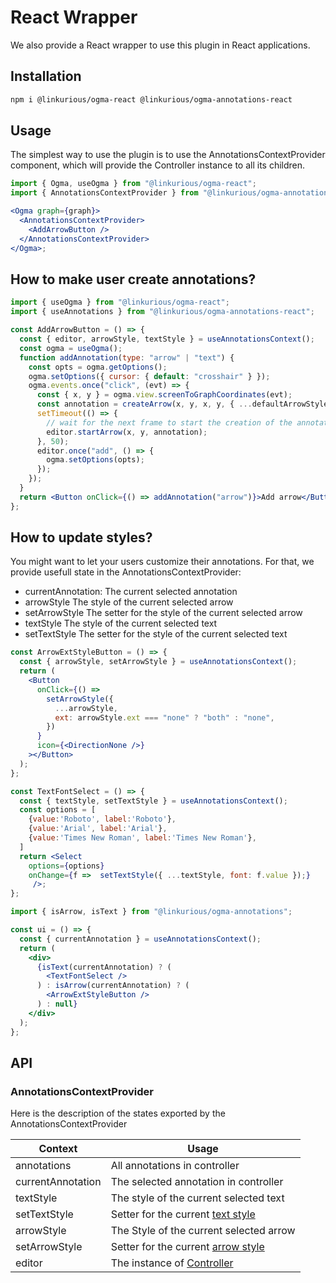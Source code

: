 # React Wrapper

We also provide a React wrapper to use this plugin in React applications.

## Installation

```bash
npm i @linkurious/ogma-react @linkurious/ogma-annotations-react
```

## Usage

The simplest way to use the plugin is to use the AnnotationsContextProvider component, which will provide the Controller instance to all its children.

```jsx
import { Ogma, useOgma } from "@linkurious/ogma-react";
import { AnnotationsContextProvider } from "@linkurious/ogma-annotations";

<Ogma graph={graph}>
  <AnnotationsContextProvider>
    <AddArrowButton />
  </AnnotationsContextProvider>
</Ogma>;
```

## How to make user create annotations?

```jsx
import { useOgma } from "@linkurious/ogma-react";
import { useAnnotations } from "@linkurious/ogma-annotations-react";

const AddArrowButton = () => {
  const { editor, arrowStyle, textStyle } = useAnnotationsContext();
  const ogma = useOgma();
  function addAnnotation(type: "arrow" | "text") {
    const opts = ogma.getOptions();
    ogma.setOptions({ cursor: { default: "crosshair" } });
    ogma.events.once("click", (evt) => {
      const { x, y } = ogma.view.screenToGraphCoordinates(evt);
      const annotation = createArrow(x, y, x, y, { ...defaultArrowStyle });
      setTimeout(() => {
        // wait for the next frame to start the creation of the annotation
        editor.startArrow(x, y, annotation);
      }, 50);
      editor.once("add", () => {
        ogma.setOptions(opts);
      });
    });
  }
  return <Button onClick={() => addAnnotation("arrow")}>Add arrow</Button>;
};
```

## How to update styles?

You might want to let your users customize their annotations.
For that, we provide usefull state in the AnnotationsContextProvider:

- currentAnnotation: The current selected annotation
- arrowStyle The style of the current selected arrow
- setArrowStyle The setter for the style of the current selected arrow
- textStyle The style of the current selected text
- setTextStyle The setter for the style of the current selected text

```jsx
const ArrowExtStyleButton = () => {
  const { arrowStyle, setArrowStyle } = useAnnotationsContext();
  return (
    <Button
      onClick={() =>
        setArrowStyle({
          ...arrowStyle,
          ext: arrowStyle.ext === "none" ? "both" : "none",
        })
      }
      icon={<DirectionNone />}
    ></Button>
  );
};
```

```jsx
const TextFontSelect = () => {
  const { textStyle, setTextStyle } = useAnnotationsContext();
  const options = [
    {value:'Roboto', label:'Roboto'},
    {value:'Arial', label:'Arial'},
    {value:'Times New Roman', label:'Times New Roman'},
  ]
  return <Select
    options={options}
    onChange={f =>  setTextStyle({ ...textStyle, font: f.value });}
     />;
};
```

```jsx
import { isArrow, isText } from "@linkurious/ogma-annotations";

const ui = () => {
  const { currentAnnotation } = useAnnotationsContext();
  return (
    <div>
      {isText(currentAnnotation) ? (
        <TextFontSelect />
      ) : isArrow(currentAnnotation) ? (
        <ArrowExtStyleButton />
      ) : null}
    </div>
  );
};
```

## API

### AnnotationsContextProvider

Here is the description of the states exported by the AnnotationsContextProvider

| Context           | Usage                                                                     |
| ----------------- | ------------------------------------------------------------------------- |
| annotations       | All annotations in controller                                             |
| currentAnnotation | The selected annotation in controller                                     |
| textStyle         | The style of the current selected text                                    |
| setTextStyle      | Setter for the current [text style](/annotations/interfaces/TextStyles)   |
| arrowStyle        | The Style of the current selected arrow                                   |
| setArrowStyle     | Setter for the current [arrow style](/annotations/interfaces/ArrowStyles) |
| editor            | The instance of [Controller](/annotations/classes/Control)                |
